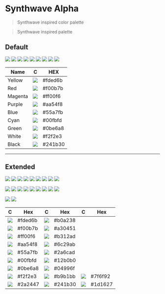 # Synthwave Alpha
> Synthwave inspired color palette

> Synthwave inspired palette

## Default

![](https://via.placeholder.com/32/fded6b/?text=+)
![](https://via.placeholder.com/32/f00b7b/?text=+)
![](https://via.placeholder.com/32/ff00f6/?text=+)
![](https://via.placeholder.com/32/aa54f8/?text=+)
![](https://via.placeholder.com/32/55a7fb/?text=+)
![](https://via.placeholder.com/32/00fbfd/?text=+)
![](https://via.placeholder.com/32/0be6a8/?text=+)
![](https://via.placeholder.com/32/f2f2e3/?text=+)
![](https://via.placeholder.com/32/241b30/?text=+)

Name | C | HEX
--- | --- | ---
Yellow | ![](https://via.placeholder.com/24/fded6b/?text=+) | #fded6b
Red | ![](https://via.placeholder.com/24/f00b7b/?text=+) | #f00b7b
Magenta | ![](https://via.placeholder.com/24/ff00f6/?text=+) | #ff00f6
Purple | ![](https://via.placeholder.com/24/aa54f8/?text=+) | #aa54f8
Blue | ![](https://via.placeholder.com/24/55a7fb/?text=+) | #55a7fb
Cyan | ![](https://via.placeholder.com/24/00fbfd/?text=+) | #00fbfd
Green | ![](https://via.placeholder.com/24/0be6a8/?text=+) | #0be6a8
White | ![](https://via.placeholder.com/24/f2f2e3/?text=+) | #f2f2e3
Black | ![](https://via.placeholder.com/24/241b30/?text=+) | #241b30

---

## Extended

![](https://via.placeholder.com/24/f2f2e3/?text=+)
![](https://via.placeholder.com/24/2a2447/?text=+)
![](https://via.placeholder.com/24/fded6b/?text=+)
![](https://via.placeholder.com/24/f00b7b/?text=+)
![](https://via.placeholder.com/24/ff00f6/?text=+)
![](https://via.placeholder.com/24/aa54f8/?text=+)
![](https://via.placeholder.com/24/55a7fb/?text=+)
![](https://via.placeholder.com/24/00fbfd/?text=+)
![](https://via.placeholder.com/24/0be6a8/?text=+)

![](https://via.placeholder.com/24/b9b1bb/?text=+)
![](https://via.placeholder.com/24/241b30/?text=+)
![](https://via.placeholder.com/24/b0a238/?text=+)
![](https://via.placeholder.com/24/a30451/?text=+)
![](https://via.placeholder.com/24/b312ad/?text=+)
![](https://via.placeholder.com/24/6c29ab/?text=+)
![](https://via.placeholder.com/24/2a6cad/?text=+)
![](https://via.placeholder.com/24/12b0b0/?text=+)
![](https://via.placeholder.com/24/04996f/?text=+)

![](https://via.placeholder.com/24/7f6f92/?text=+)
![](https://via.placeholder.com/24/1d1627/?text=+)

C | Hex | C | Hex | C | Hex
--- | --- | --- | --- | --- | ---
![](https://via.placeholder.com/24/fded6b/?text=+) | #fded6b | ![](https://via.placeholder.com/24/b0a238/?text=+) | #b0a238
![](https://via.placeholder.com/24/f00b7b/?text=+) | #f00b7b | ![](https://via.placeholder.com/24/a30451/?text=+) | #a30451
![](https://via.placeholder.com/24/ff00f6/?text=+) | #ff00f6 | ![](https://via.placeholder.com/24/b312ad/?text=+) | #b312ad
![](https://via.placeholder.com/24/aa54f8/?text=+) | #aa54f8 | ![](https://via.placeholder.com/24/6c29ab/?text=+) | #6c29ab
![](https://via.placeholder.com/24/55a7fb/?text=+) | #55a7fb | ![](https://via.placeholder.com/24/2a6cad/?text=+) | #2a6cad
![](https://via.placeholder.com/24/00fbfd/?text=+) | #00fbfd | ![](https://via.placeholder.com/24/12b0b0/?text=+) | #12b0b0
![](https://via.placeholder.com/24/0be6a8/?text=+) | #0be6a8 | ![](https://via.placeholder.com/24/04996f/?text=+) | #04996f
![](https://via.placeholder.com/24/f2f2e3/?text=+) | #f2f2e3 | ![](https://via.placeholder.com/24/b9b1bb/?text=+) | #b9b1bb | ![](https://via.placeholder.com/24/7f6f92/?text=+) | #7f6f92
![](https://via.placeholder.com/24/2a2447/?text=+) | #2a2447 | ![](https://via.placeholder.com/24/241b30/?text=+) | #241b30 | ![](https://via.placeholder.com/24/1d1627/?text=+)  | #1d1627
